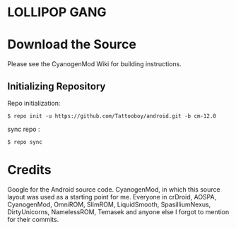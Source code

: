 LOLLIPOP GANG
=============

Download the Source
===================

Please see the CyanogenMod Wiki for building instructions.

Initializing Repository
-----------------------

Repo initialization:

    $ repo init -u https://github.com/Tattooboy/android.git -b cm-12.0


sync repo :

    $ repo sync


Credits
=======

Google for the Android source code. CyanogenMod, in which this source layout was used as a starting point for me. Everyone in crDroid, AOSPA, CyanogenMod, OmniROM, SlimROM, LiquidSmooth, SpasilliumNexus, DirtyUnicorns, NamelessROM, Temasek and anyone else I forgot to mention for their commits.
